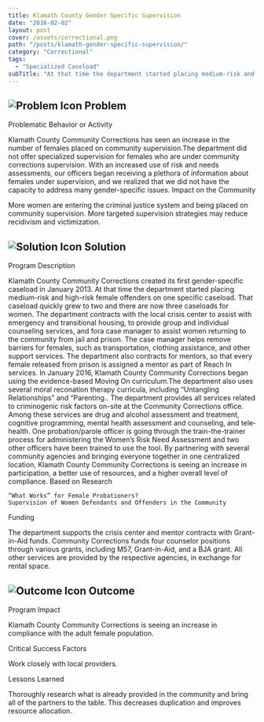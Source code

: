 ```yaml
---
title: Klamath County Gender Specific Supervision
date: "2016-02-02"
layout: post
cover: /assets/correctional.png
path: "/posts/klamath-gender-specific-supervision/"
category: "Correctional"
tags:
  - "Specialized Caseload"
subTitle: "At that time the department started placing medium-risk and high-risk female offenders on one specific caseload."
---
```

## ![Problem Icon](https://github.com/google/material-design-icons/raw/master/alert/1x_web/ic_error_outline_black_48dp.png "Problem") Problem

Problematic Behavior or Activity

Klamath County Community Corrections has seen an increase in the number of females placed on community supervision.The department did not offer specialized supervision for females who are under community corrections supervision.
With an increased use of risk and needs assessments, our officers began receiving a plethora of information about females under supervision, and we realized that we did not have the capacity to address many gender-specific issues.
Impact on the Community

More women are entering the criminal justice system and being placed on community supervision. More targeted supervision strategies may reduce recidivism and victimization.

## ![Solution Icon](https://github.com/google/material-design-icons/raw/master/action/1x_web/ic_lightbulb_outline_black_48dp.png "Solution") Solution

Program Description

Klamath County Community Corrections created its first gender-specific caseload in January 2013. At that time the department started placing medium-risk and high-risk female offenders on one specific caseload. That caseload quickly grew to two and there are now three caseloads for women.
The department contracts with the local crisis center to assist with emergency and transitional housing, to provide group and individual counseling services, and fora case manager to assist women returning to the community from jail and prison.
The case manager helps remove barriers for females, such as transportation, clothing assistance, and other support services. The department also contracts for mentors, so that every female released from prison is assigned a mentor as part of Reach In services.
In January 2016, Klamath County Community Corrections began using the evidence-based Moving On curriculum.The department also uses several moral reconation therapy curricula, including “Untangling Relationships” and “Parenting..
The department provides all services related to criminogenic risk factors on-­site at the Community Corrections office. Among these services are drug and alcohol assessment and treatment, cognitive programming, mental health assessment and counseling, and tele­health.
One probation/parole officer is going through the train-the-trainer process for administering the Women’s Risk Need Assessment and two other officers have been trained to use the tool.
By partnering with several community agencies and bringing everyone together in one centralized location, Klamath County Community Corrections is seeing an increase in participation, a better use of resources, and a higher overall level of compliance.
Based on Research

    “What Works” for Female Probationers?
    Supervision of Women Defendants and Offenders in the Community

Funding

The department supports the crisis center and mentor contracts with Grant-in-Aid funds.
Community Corrections funds four counselor positions through various grants, including M­57, Grant-in-Aid, and a BJA grant. All other services are provided by the respective agencies, in exchange for rental space.

## ![Outcome Icon](https://github.com/google/material-design-icons/raw/master/action/1x_web/ic_view_list_black_48dp.png "Outcome") Outcome

Program Impact

Klamath County Community Corrections is seeing an increase in compliance with the adult female population.

Critical Success Factors

Work closely with local providers.

Lessons Learned

Thoroughly research what is already provided in the community and bring all of the partners to the table. This decreases duplication and improves resource allocation.